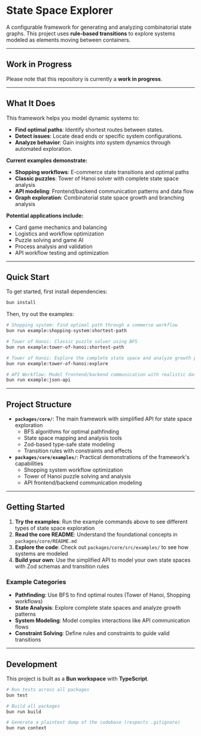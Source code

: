 # State Space Explorer

A configurable framework for generating and analyzing combinatorial state graphs. This project uses **rule-based transitions** to explore systems modeled as elements moving between containers.

---

## Work in Progress

Please note that this repository is currently a **work in progress**.

---

## What It Does

This framework helps you model dynamic systems to:

- **Find optimal paths**: Identify shortest routes between states.
- **Detect issues**: Locate dead ends or specific system configurations.
- **Analyze behavior**: Gain insights into system dynamics through automated exploration.

**Current examples demonstrate:**

- **Shopping workflows**: E-commerce state transitions and optimal paths
- **Classic puzzles**: Tower of Hanoi solver with complete state space analysis
- **API modeling**: Frontend/backend communication patterns and data flow
- **Graph exploration**: Combinatorial state space growth and branching analysis

**Potential applications include:**

- Card game mechanics and balancing
- Logistics and workflow optimization
- Puzzle solving and game AI
- Process analysis and validation
- API workflow testing and optimization

---

## Quick Start

To get started, first install dependencies:

```bash
bun install
```

Then, try out the examples:

```bash
# Shopping system: Find optimal path through a commerce workflow
bun run example:shopping-system:shortest-path

# Tower of Hanoi: Classic puzzle solver using BFS
bun run example:tower-of-hanoi:shortest-path

# Tower of Hanoi: Explore the complete state space and analyze growth patterns
bun run example:tower-of-hanoi:explore

# API Workflow: Model frontend/backend communication with realistic data flow
bun run example:json-api
```

---

## Project Structure

- **`packages/core/`**: The main framework with simplified API for state space exploration
  - BFS algorithms for optimal pathfinding
  - State space mapping and analysis tools
  - Zod-based type-safe state modeling
  - Transition rules with constraints and effects
- **`packages/core/examples/`**: Practical demonstrations of the framework's capabilities
  - Shopping system workflow optimization
  - Tower of Hanoi puzzle solving and analysis
  - API frontend/backend communication modeling

---

## Getting Started

1. **Try the examples**: Run the example commands above to see different types of state space exploration
2. **Read the core README**: Understand the foundational concepts in `packages/core/README.md`
3. **Explore the code**: Check out `packages/core/src/examples/` to see how systems are modeled
4. **Build your own**: Use the simplified API to model your own state spaces with Zod schemas and transition rules

### Example Categories

- **Pathfinding**: Use BFS to find optimal routes (Tower of Hanoi, Shopping workflows)
- **State Analysis**: Explore complete state spaces and analyze growth patterns
- **System Modeling**: Model complex interactions like API communication flows
- **Constraint Solving**: Define rules and constraints to guide valid transitions

---

## Development

This project is built as a **Bun workspace** with **TypeScript**.

```bash
# Run tests across all packages
bun test

# Build all packages
bun run build

# Generate a plaintext dump of the codebase (respects .gitignore)
bun run context
```
